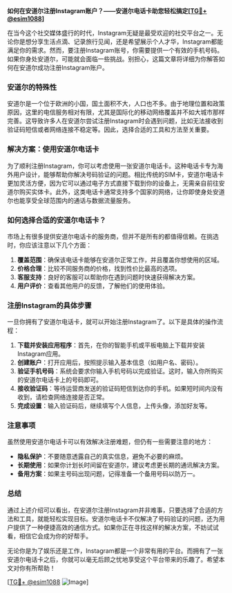 **如何在安道尔注册Instagram账户？——安道尔电话卡助您轻松搞定[[TG💪+ @esim1088](https://t.me/s/esim1088)]**

在当今这个社交媒体盛行的时代，Instagram无疑是最受欢迎的社交平台之一。无论你是想分享生活点滴、记录旅行见闻，还是希望展示个人才华，Instagram都能满足你的需求。然而，要注册Instagram账号，你需要提供一个有效的手机号码。如果你身处安道尔，可能就会面临一些挑战。别担心，这篇文章将详细为你解答如何在安道尔成功注册Instagram账户。

### 安道尔的特殊性

安道尔是一个位于欧洲的小国，国土面积不大，人口也不多。由于地理位置和政策原因，这里的电信服务相对有限，尤其是国际化的移动网络覆盖并不如大城市那样完善。这导致许多人在安道尔尝试注册Instagram时会遇到问题，比如无法接收到验证码短信或者网络连接不稳定等。因此，选择合适的工具和方法至关重要。

### 解决方案：使用安道尔电话卡

为了顺利注册Instagram，你可以考虑使用一张安道尔电话卡。这种电话卡专为海外用户设计，能够帮助你解决号码验证的问题。相比传统的SIM卡，安道尔电话卡更加灵活方便，因为它可以通过电子方式直接下载到你的设备上，无需亲自前往安道尔购买实体卡。此外，这类电话卡通常支持多个国家的网络，让你即使身处安道尔也能享受全球范围内的通话与数据流量服务。

### 如何选择合适的安道尔电话卡？

市场上有很多提供安道尔电话卡的服务商，但并不是所有的都值得信赖。在挑选时，你应该注意以下几个方面：

1. **覆盖范围**：确保该电话卡能够在安道尔正常工作，并且覆盖你想使用的区域。
2. **价格合理**：比较不同服务商的价格，找到性价比最高的选项。
3. **客服支持**：良好的客服可以帮助你在遇到问题时快速获得解决方案。
4. **用户评价**：查看其他用户的反馈，了解他们的使用体验。

### 注册Instagram的具体步骤

一旦你拥有了安道尔电话卡，就可以开始注册Instagram了。以下是具体的操作流程：

1. **下载并安装应用程序**：首先，在你的智能手机或平板电脑上下载并安装Instagram应用。
2. **创建账户**：打开应用后，按照提示输入基本信息（如用户名、密码）。
3. **验证手机号码**：系统会要求你输入手机号码以完成验证。这时，输入你所购买的安道尔电话卡上的号码即可。
4. **接收验证码**：等待运营商发送的验证码短信到达你的手机。如果短时间内没有收到，请检查网络连接是否正常。
5. **完成设置**：输入验证码后，继续填写个人信息，上传头像，添加好友等。

### 注意事项

虽然使用安道尔电话卡可以有效解决注册难题，但仍有一些需要注意的地方：

- **隐私保护**：不要随意透露自己的真实信息，避免不必要的麻烦。
- **长期使用**：如果你计划长时间留在安道尔，建议考虑更长期的通讯解决方案。
- **备用方案**：如果主号码出现问题，记得准备一个备用号码以防万一。

### 总结

通过上述介绍可以看出，在安道尔注册Instagram并非难事，只要选择了合适的方法和工具，就能轻松实现目标。安道尔电话卡不仅解决了号码验证的问题，还为用户提供了一种便捷高效的通信方式。如果你正在寻找这样的解决方案，不妨试试看，相信它会成为你的好帮手。

无论你是为了娱乐还是工作，Instagram都是一个非常有用的平台。而拥有了一张安道尔电话卡之后，你就可以毫无后顾之忧地享受这个平台带来的乐趣了。希望本文对你有所帮助！

[[TG💪+ @esim1088](https://t.me/s/esim1088) ![Image](https://i.postimg.cc/4NQfJmqS/Snipaste-2025-05-13-00-14-12.png)]